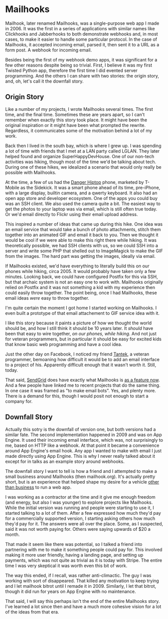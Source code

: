 # Mailhooks

Mailhook, later renamed Mailhooks, was a single-purpose web app I made in 2006. It was the first in a series of applications with similar names like Clickhooks and Jabberhooks to both demonstrate webhooks and, in most cases, to make it easier to handle some particular protocol. In the case of Mailhooks, it accepted incoming email, parsed it, then sent it to a URL as a form post. A webhook for incoming email.

Besides being the first of my webhook demo apps, it was significant for a few other reasons despite being so trivial. First, I believe it was my first Twisted Python app, therefore the first time I did evented server programming. And the others I can share with two stories: the origin story, and, oh, let's call it the downfall story. 

## Origin Story

Like a number of my projects, I wrote Mailhooks several times. The first time, and the final time. Sometimes these are years apart, so I can't remember when exactly this story took place. It might have been the original inspiration or it might have been what prompted the rewrite. Regardless, it communicates some of the motivation behind a lot of my work.

Back then I lived in the south bay, which is where I grew up. I was spending a lot of time with friends that I met at a LAN party called LGLAN. They later helped found and organize SuperHappyDevHouse. One of our non-tech activities was hiking, though most of the time we'd be talking about tech. During one of these hikes, we idealized a scenario that would only really be possible with Mailhooks.

At the time, a few of us had the [Danger Hiptop](https://en.wikipedia.org/wiki/Danger_Hiptop) phone, marketed by T-Mobile as the Sidekick. It was a smart phone ahead of its time, pre-iPhone, with a large display, builtin camera, and a qwerty keyboard. It also had an open app store and developer ecosystem. One of the apps you could buy was an SSH client. We also used the camera quite a bit. The easiest way to get the photos to your laptop was via email, which is still often true today. Or we'd email directly to Flickr using their email upload address.

This inspired a number of ideas that came up during this hike. One idea was an email service that would take a bunch of photo attachments, stitch them together into an animated GIF and email it back to you. Then we thought it would be cool if we were able to make this right there while hiking. It was theoretically possible, we had SSH clients with us, so we could SSH into a server and write some PHP that shelled out to ImageMagick to make the GIF from the images. The hard part was getting the images, ideally via email.

If Mailhooks existed, we'd have everything to literally build this on our phones while hiking, circa 2005. It would probably have taken only a few minutes. Looking back, we could have configured Postfix for this via SSH, but that archaic system is not an easy one to work with. Mailhooks originally relied on Postfix and it was not something a kid with my experience then could easily throw together. The point being, once I had Mailhooks, these email ideas *were* easy to throw together.

I'm quite certain the moment I got home I started working on Mailhooks. I even built a prototype of that email attachement to GIF service idea with it.

I like this story because it paints a picture of how we thought the world should be, and how I still think it should be 10 years later. It *should* have been that easy to wire together, *on our phones, while hiking*. And not just for veteran programmers, but in particular it should be easy for excited kids that know basic web programming and have a cool idea. 

Just the other day on Facebook, I noticed my friend [Tantek](http://tantek.com/), a veteran programmer, bemoaning how difficult it would be to add an email interface to a project of his. Apparently difficult enough that it wasn't worth it. Still, today.

That said, [SendGrid](https://sendgrid.com/) does have exactly what Mailhooks is [as a feature now](https://sendgrid.com/docs/API_Reference/Webhooks/parse.html). And a few people have linked me to recent projects that do the same thing. In one case it was framed as "to make email bots". Yes, and plenty more. There is a demand for this, though I would posit not enough to start a company for.

## Downfall Story

Actually this sotry is the downfall of version one, but both versions had a similar fate. The second implementation happened in 2009 and was on App Engine. It used their incoming email interface, which was, not surprisingly to me, based on HTTP like a webhook. At that point it became a convenience around App Engine's email hook. Any app I wanted to make with email I just made directly using App Engine. This is why I never really talked about it except for in talks as an example story around webhooks. 

The downfall story I want to tell is how a friend and I attempted to make a small business around Mailhooks (then mailhook.org). It's actually pretty short, but is an experience that helped shape my desire for a vehicle [other than business](http://progrium.com/wiki/BeyondStartups/) to run a web app.

I was working as a contractor at the time and it give me enough freedom (and energy, but also I was younger) to explore projects like Mailhooks. While the initial version was running and people were starting to use it, I started talking to a lot of them. After a few expressed how much they'd pay for a commercially supported version, I starting asking others how much they'd pay for it. The answers were all over the place. Some, as I suspected, said it was not worth paying for. Others were saying upwards of $20 a month.

That made it seem like there was potential, so I talked a friend into partnering with me to make it something people could pay for. This involved making it more user friendly, having a landing page, and setting up payments, which was not quite as trivial as it is today with Stripe. The entire time I was very skeptical it was worth even this bit of work. 

The way this ended, if I recall, was rather anti-climactic. The guy I was working with sort of disappeared. That killed any motivation to keep trying and I let mailhook bitrot until I remade it in 2009. Similarly, I let that bitrot, though it did run for years on App Engine with no maintenance. 

That said, I will say this perhaps isn't the end of the entire Mailhooks story. I've learned a lot since then and have a much more cohesive vision for a lot of the ideas from that era. 